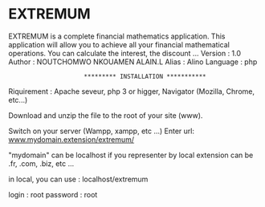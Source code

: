 # EXTREMUM
EXTREMUM is a complete financial mathematics application. This application will allow you to achieve all your financial mathematical operations. You can calculate the interest, the discount ...
Version : 1.0
Author : NOUTCHOMWO NKOUAMEN ALAIN.L
Alias : Alino
Language : php

                         ********* INSTALLATION ***********
Riquirement : Apache seveur, php 3 or higger, Navigator (Mozilla, Chrome, etc...)

Download and unzip the file to the root of your site (www).

Switch on your server (Wampp, xampp, etc ...)
Enter url: www.mydomain.extension/extremum/

"mydomain" can be localhost if you representer by local
extension can be .fr, .com, .biz, etc ...

in local, you can use : localhost/extremum

login : root
password : root
